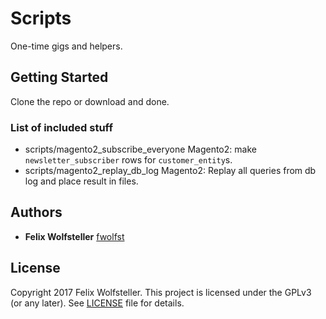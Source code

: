 # Scripts

One-time gigs and helpers.

## Getting Started

Clone the repo or download and done.

### List of included stuff

* scripts/magento2_subscribe_everyone
  Magento2: make `newsletter_subscriber` rows for `customer_entity`s.
* scripts/magento2_replay_db_log
  Magento2: Replay all queries from db log and place result in files.

## Authors

* **Felix Wolfsteller** [fwolfst](https://github.com/fwolfst)

## License

Copyright 2017 Felix Wolfsteller.
This project is licensed under the GPLv3 (or any later). See [LICENSE](LICENSE) file for details.
